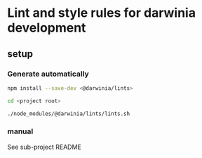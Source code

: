 # Lint and style rules for darwinia development

## setup

### Generate automatically

```bash
npm install --save-dev <@darwinia/lints>

cd <project root>

./node_modules/@darwinia/lints/lints.sh
```

### manual

See sub-project README
